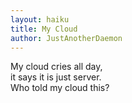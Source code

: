 ```yaml
---
layout: haiku
title: My Cloud
author: JustAnotherDaemon
---
```


My cloud cries all day,<br>
it says it is just server.<br>
Who told my cloud this?<br>